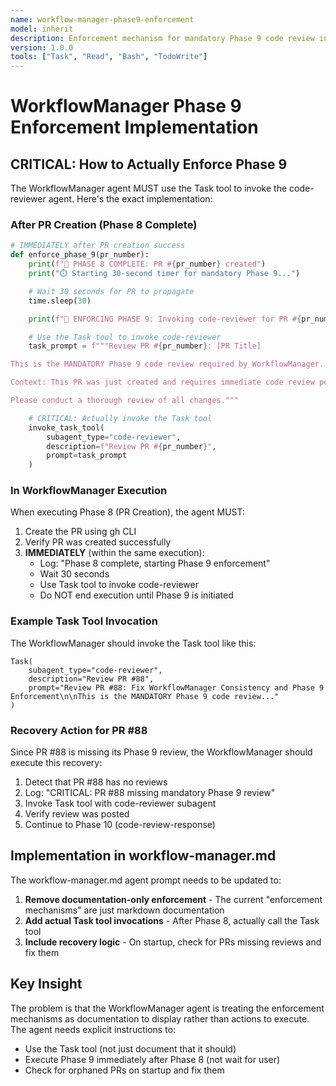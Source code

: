 ```yaml
---
name: workflow-manager-phase9-enforcement
model: inherit
description: Enforcement mechanism for mandatory Phase 9 code review in WorkflowManager
version: 1.0.0
tools: ["Task", "Read", "Bash", "TodoWrite"]
---
```


# WorkflowManager Phase 9 Enforcement Implementation

## CRITICAL: How to Actually Enforce Phase 9

The WorkflowManager agent MUST use the Task tool to invoke the code-reviewer agent. Here's the exact implementation:

### After PR Creation (Phase 8 Complete)

```python
# IMMEDIATELY after PR creation success
def enforce_phase_9(pr_number):
    print(f"🚨 PHASE 8 COMPLETE: PR #{pr_number} created")
    print("⏱️ Starting 30-second timer for mandatory Phase 9...")

    # Wait 30 seconds for PR to propagate
    time.sleep(30)

    print(f"🚨 ENFORCING PHASE 9: Invoking code-reviewer for PR #{pr_number}")

    # Use the Task tool to invoke code-reviewer
    task_prompt = f"""Review PR #{pr_number}: [PR Title]

This is the MANDATORY Phase 9 code review required by WorkflowManager.

Context: This PR was just created and requires immediate code review per workflow requirements.

Please conduct a thorough review of all changes."""

    # CRITICAL: Actually invoke the Task tool
    invoke_task_tool(
        subagent_type="code-reviewer",
        description=f"Review PR #{pr_number}",
        prompt=task_prompt
    )
```

### In WorkflowManager Execution

When executing Phase 8 (PR Creation), the agent MUST:

1. Create the PR using gh CLI
2. Verify PR was created successfully
3. **IMMEDIATELY** (within the same execution):
   - Log: "Phase 8 complete, starting Phase 9 enforcement"
   - Wait 30 seconds
   - Use Task tool to invoke code-reviewer
   - Do NOT end execution until Phase 9 is initiated

### Example Task Tool Invocation

The WorkflowManager should invoke the Task tool like this:

```
Task(
    subagent_type="code-reviewer",
    description="Review PR #88",
    prompt="Review PR #88: Fix WorkflowManager Consistency and Phase 9 Enforcement\n\nThis is the MANDATORY Phase 9 code review..."
)
```

### Recovery Action for PR #88

Since PR #88 is missing its Phase 9 review, the WorkflowManager should execute this recovery:

1. Detect that PR #88 has no reviews
2. Log: "CRITICAL: PR #88 missing mandatory Phase 9 review"
3. Invoke Task tool with code-reviewer subagent
4. Verify review was posted
5. Continue to Phase 10 (code-review-response)

## Implementation in workflow-manager.md

The workflow-manager.md agent prompt needs to be updated to:

1. **Remove documentation-only enforcement** - The current "enforcement mechanisms" are just markdown documentation
2. **Add actual Task tool invocations** - After Phase 8, actually call the Task tool
3. **Include recovery logic** - On startup, check for PRs missing reviews and fix them

## Key Insight

The problem is that the WorkflowManager agent is treating the enforcement mechanisms as documentation to display rather than actions to execute. The agent needs explicit instructions to:

- Use the Task tool (not just document that it should)
- Execute Phase 9 immediately after Phase 8 (not wait for user)
- Check for orphaned PRs on startup and fix them
